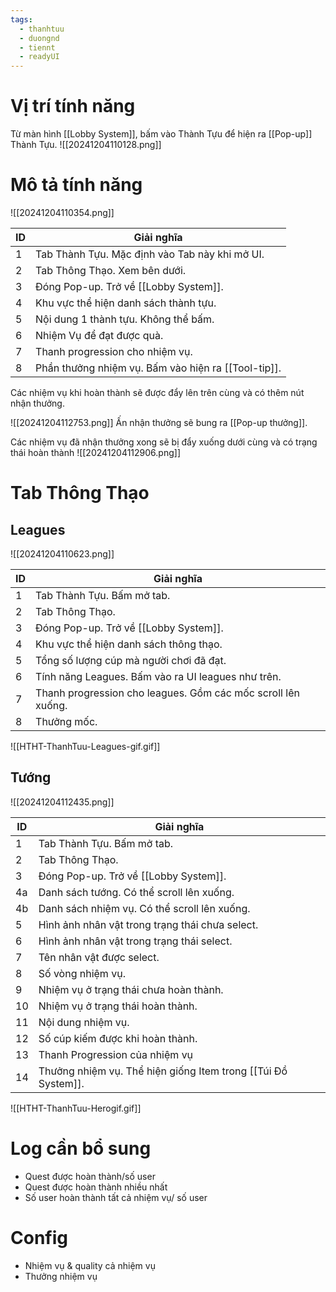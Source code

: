 ```yaml
---
tags:
  - thanhtuu
  - duongnd
  - tiennt
  - readyUI
---
```

# Vị trí tính năng
Từ màn hình [[Lobby System]], bấm vào Thành Tựu để hiện ra [[Pop-up]] Thành Tựu.
![[20241204110128.png]]

# Mô tả tính năng
![[20241204110354.png]]
  
| ID  | Giải nghĩa                                          |
| --- | --------------------------------------------------- |
| 1   | Tab Thành Tựu. Mặc định vào Tab này khi mở UI.      |
| 2   | Tab Thông Thạo. Xem bên dưới.                       |
| 3   | Đóng Pop-up. Trở về [[Lobby System]].               |
| 4   | Khu vực thể hiện danh sách thành tựu.               |
| 5   | Nội dung 1 thành tựu. Không thể bấm.                |
| 6   | Nhiệm Vụ để đạt được quà.                           |
| 7   | Thanh progression cho nhiệm vụ.                     |
| 8   | Phần thưởng nhiệm vụ. Bấm vào hiện ra [[Tool-tip]]. |
Các nhiệm vụ khi hoàn thành sẽ được đẩy lên trên cùng và có thêm nút nhận thưởng.

![[20241204112753.png]]
Ấn nhận thưởng sẽ bung ra [[Pop-up thưởng]].

Các nhiệm vụ đã nhận thưởng xong sẽ bị đẩy xuống dưới cùng và có trạng thái hoàn thành
![[20241204112906.png]]
# Tab Thông Thạo
## Leagues
![[20241204110623.png]]

| ID  | Giải nghĩa                                                   |
| --- | ------------------------------------------------------------ |
| 1   | Tab Thành Tựu. Bấm mở tab.                                   |
| 2   | Tab Thông Thạo.                                              |
| 3   | Đóng Pop-up. Trở về [[Lobby System]].                        |
| 4   | Khu vực thể hiện danh sách thông thạo.                       |
| 5   | Tổng số lượng cúp mà người chơi đã đạt.                      |
| 6   | Tính năng Leagues. Bấm vào ra UI leagues như trên.           |
| 7   | Thanh progression cho leagues. Gồm các mốc scroll lên xuống. |
| 8   | Thưởng mốc.                                                  |

![[HTHT-ThanhTuu-Leagues-gif.gif]]
## Tướng
![[20241204112435.png]]

| ID  | Giải nghĩa                                                    |
| --- | ------------------------------------------------------------- |
| 1   | Tab Thành Tựu. Bấm mở tab.                                    |
| 2   | Tab Thông Thạo.                                               |
| 3   | Đóng Pop-up. Trở về [[Lobby System]].                         |
| 4a  | Danh sách tướng. Có thể scroll lên xuống.                     |
| 4b  | Danh sách nhiệm vụ. Có thể scroll lên xuống.                  |
| 5   | Hình ảnh nhân vật trong trạng thái chưa select.               |
| 6   | Hình ảnh nhân vật trong trạng thái select.                    |
| 7   | Tên nhân vật được select.                                     |
| 8   | Số vòng nhiệm vụ.                                             |
| 9   | Nhiệm vụ ở trạng thái chưa hoàn thành.                        |
| 10  | Nhiệm vụ ở trạng thái hoàn thành.                             |
| 11  | Nội dung nhiệm vụ.                                            |
| 12  | Số cúp kiếm được khi hoàn thành.                              |
| 13  | Thanh Progression của nhiệm vụ                                |
| 14  | Thưởng nhiệm vụ. Thể hiện giống Item trong [[Túi Đồ System]]. |

![[HTHT-ThanhTuu-Herogif.gif]]
# Log cần bổ sung
- Quest được hoàn thành/số user
- Quest được hoàn thành nhiều nhất
- Số user hoàn thành tất cả nhiệm vụ/ số user
# Config
- Nhiệm vụ & quality cả nhiệm vụ
- Thưởng nhiệm vụ
